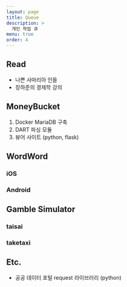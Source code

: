 ```yaml
---
layout: page
title: Queue
description: >
  개인 작업 큐
menu: true
order: 4
---
```



## Read  
- 나쁜 사마리아 인들  
- 장하준의 경제학 강의  


## MoneyBucket  
1. Docker MariaDB 구축  
2. DART 파싱 모듈  
3. 뷰어 사이트 (python, flask)  


## WordWord  
### iOS  
### Android  


## Gamble Simulator  
### taisai  
### taketaxi  


## Etc.
- 공공 데이터 포털 request 라이브러리 (python)  

